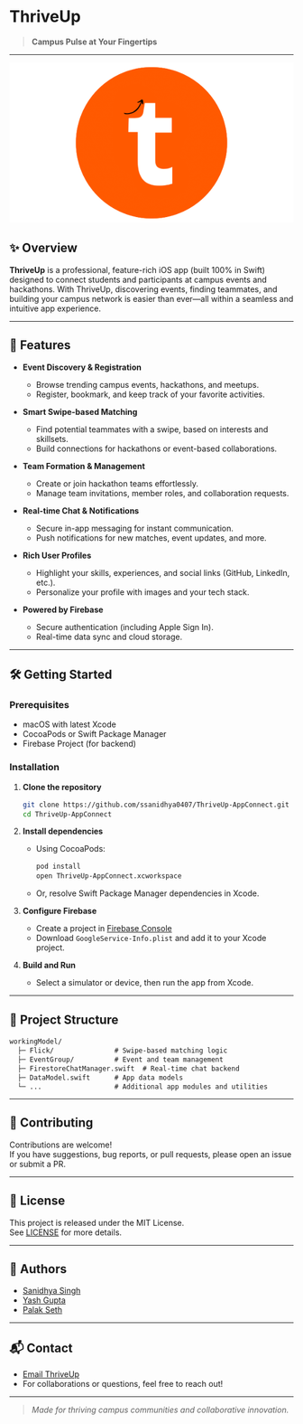 # ThriveUp

> **Campus Pulse at Your Fingertips**

---

![ThriveUp Banner](apppcircle.png) <!-- Replace with your actual banner image if available -->

## ✨ Overview

**ThriveUp** is a professional, feature-rich iOS app (built 100% in Swift) designed to connect students and participants at campus events and hackathons. With ThriveUp, discovering events, finding teammates, and building your campus network is easier than ever—all within a seamless and intuitive app experience.

---

## 🚀 Features

- **Event Discovery & Registration**
  - Browse trending campus events, hackathons, and meetups.
  - Register, bookmark, and keep track of your favorite activities.

- **Smart Swipe-based Matching**
  - Find potential teammates with a swipe, based on interests and skillsets.
  - Build connections for hackathons or event-based collaborations.

- **Team Formation & Management**
  - Create or join hackathon teams effortlessly.
  - Manage team invitations, member roles, and collaboration requests.

- **Real-time Chat & Notifications**
  - Secure in-app messaging for instant communication.
  - Push notifications for new matches, event updates, and more.

- **Rich User Profiles**
  - Highlight your skills, experiences, and social links (GitHub, LinkedIn, etc.).
  - Personalize your profile with images and your tech stack.

- **Powered by Firebase**
  - Secure authentication (including Apple Sign In).
  - Real-time data sync and cloud storage.

---


## 🛠️ Getting Started

### Prerequisites

- macOS with latest Xcode
- CocoaPods or Swift Package Manager
- Firebase Project (for backend)

### Installation

1. **Clone the repository**
   ```bash
   git clone https://github.com/ssanidhya0407/ThriveUp-AppConnect.git
   cd ThriveUp-AppConnect
   ```

2. **Install dependencies**
   - Using CocoaPods:
     ```bash
     pod install
     open ThriveUp-AppConnect.xcworkspace
     ```
   - Or, resolve Swift Package Manager dependencies in Xcode.

3. **Configure Firebase**
   - Create a project in [Firebase Console](https://console.firebase.google.com/)
   - Download `GoogleService-Info.plist` and add it to your Xcode project.

4. **Build and Run**
   - Select a simulator or device, then run the app from Xcode.

---

## 📂 Project Structure

```plaintext
workingModel/
  ├─ Flick/               # Swipe-based matching logic
  ├─ EventGroup/          # Event and team management
  ├─ FirestoreChatManager.swift  # Real-time chat backend
  ├─ DataModel.swift      # App data models
  └─ ...                  # Additional app modules and utilities
```

---

## 🤝 Contributing

Contributions are welcome!  
If you have suggestions, bug reports, or pull requests, please open an issue or submit a PR.

---

## 📄 License

This project is released under the MIT License.  
See [LICENSE](LICENSE) for more details.

---

## 👤 Authors

- [Sanidhya Singh](https://github.com/ssanidhya0407)
- [Yash Gupta](https://github.com/Yash9837)
- [Palak Seth](https://github.com/ps0821)


---

## 📬 Contact

- [Email ThriveUp](thriveupapp@gmail.com)
- For collaborations or questions, feel free to reach out!

---

> _Made for thriving campus communities and collaborative innovation._
